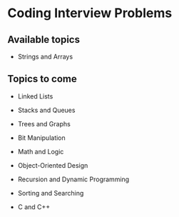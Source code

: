 # Coding Interview Problems

## Available topics

* Strings and Arrays

## Topics to come

* Linked Lists

* Stacks and Queues

* Trees and Graphs

* Bit Manipulation

* Math and Logic

* Object-Oriented Design

* Recursion and Dynamic Programming

* Sorting and Searching

* C and C++
